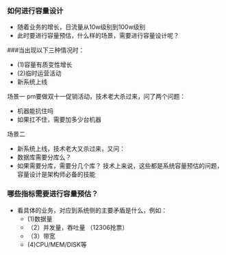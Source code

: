 ### 如何进行容量设计
- 随着业务的增长，日流量从10w级别到100w级别
- 此时要进行容量预估，什么样的场景，需要进行容量设计呢？

###当出现以下三种情况时：
- (1)容量有质变性增长
- (2)临时运营活动
- 新系统上线

场景一
pm要做双十一促销活动，技术老大杀过来，问了两个问题：
  - 机器能抗住吗
  - 如果扛不住，需要加多少台机器


场景二
- 新系统上线，技术老大又杀过来，又问：
- 数据库需要分库么？
- 如果需要分库，需要分几个库？
技术上来说，这些都是系统容量预估的问题，容量设计是架构师必备的技能


### 哪些指标需要进行容量预估？
- 看具体的业务，对应到系统侧的主要矛盾是什么，例如：
  - (1)数据量
  - （2）并发量，吞吐量  （12306抢票）
  - （3）带宽
  - (4)CPU/MEM/DISK等
